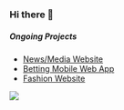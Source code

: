 ### Hi there 👋

<h5>Ongoing Projects</h5>
<ul>
  <li>
    <a href="https://f1secrets.vercel.app/" target="_blank">News/Media Website</a>
  </li>
  <li>
    <a href="https://pinaclebet.co.ke/" target="_blank">Betting Mobile Web App</a>
  </li>
    <li>
    <a href="https://milanatrends.vercel.app/" target="_blank">Fashion Website</a>
  </li>
</ul>

<img src="https://github-readme-stats.vercel.app/api?username=josephkipkemoi&theme=flag_india&show_icons=true">

<!--
**josephkipkemoi/josephkipkemoi** is a ✨ _special_ ✨ repository because its `README.md` (this file) appears on your GitHub profile.

Here are some ideas to get you started:

- 🔭 I’m currently working on ...
- 🌱 I’m currently learning ...
- 👯 I’m looking to collaborate on ...
- 🤔 I’m looking for help with ...
- 💬 Ask me about ...
- 📫 How to reach me: ...
- 😄 Pronouns: ...
- ⚡ Fun fact: ...
-->
